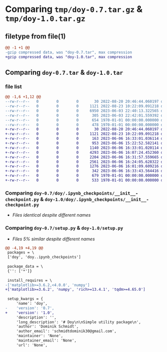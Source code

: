 # Comparing `tmp/doy-0.7.tar.gz` & `tmp/doy-1.0.tar.gz`

## filetype from file(1)

```diff
@@ -1 +1 @@
-gzip compressed data, was "doy-0.7.tar", max compression
+gzip compressed data, was "doy-1.0.tar", max compression
```

## Comparing `doy-0.7.tar` & `doy-1.0.tar`

### file list

```diff
@@ -1,6 +1,12 @@
--rw-r--r--   0        0        0       30 2022-08-20 20:46:44.060197 doy-0.7/README.md
--rw-r--r--   0        0        0     1121 2022-08-23 10:22:09.091218 doy-0.7/doy/.ipynb_checkpoints/__init__-checkpoint.py
--rw-r--r--   0        0        0     6950 2023-06-03 22:40:13.322565 doy-0.7/doy/__init__.py
--rw-r--r--   0        0        0      305 2023-06-03 22:42:01.559392 doy-0.7/pyproject.toml
--rw-r--r--   0        0        0      654 1970-01-01 00:00:00.000000 doy-0.7/setup.py
--rw-r--r--   0        0        0      478 1970-01-01 00:00:00.000000 doy-0.7/PKG-INFO
+-rw-r--r--   0        0        0       30 2022-08-20 20:46:44.060197 doy-1.0/README.md
+-rw-r--r--   0        0        0     1121 2022-08-23 10:22:09.091218 doy-1.0/doy/.ipynb_checkpoints/__init__-checkpoint.py
+-rw-r--r--   0        0        0      163 2023-06-06 16:33:01.036114 doy-1.0/doy/__init__.py
+-rw-r--r--   0        0        0      953 2023-06-06 15:22:52.582141 doy-1.0/doy/data.py
+-rw-r--r--   0        0        0     1140 2023-06-06 16:33:01.020114 doy-1.0/doy/logger.py
+-rw-r--r--   0        0        0     4293 2023-06-06 16:07:24.452360 doy-1.0/doy/plotting.py
+-rw-r--r--   0        0        0     2204 2023-06-06 16:31:57.559665 doy-1.0/doy/progress.py
+-rw-r--r--   0        0        0     2561 2023-06-06 16:24:05.628322 doy-1.0/doy/rich_utils.py
+-rw-r--r--   0        0        0     1276 2023-06-06 16:01:09.609216 doy-1.0/doy/utils.py
+-rw-r--r--   0        0        0      342 2023-06-06 16:33:43.564416 doy-1.0/pyproject.toml
+-rw-r--r--   0        0        0      679 1970-01-01 00:00:00.000000 doy-1.0/setup.py
+-rw-r--r--   0        0        0      533 1970-01-01 00:00:00.000000 doy-1.0/PKG-INFO
```

### Comparing `doy-0.7/doy/.ipynb_checkpoints/__init__-checkpoint.py` & `doy-1.0/doy/.ipynb_checkpoints/__init__-checkpoint.py`

 * *Files identical despite different names*

### Comparing `doy-0.7/setup.py` & `doy-1.0/setup.py`

 * *Files 5% similar despite different names*

```diff
@@ -4,19 +4,19 @@
 packages = \
 ['doy', 'doy..ipynb_checkpoints']
 
 package_data = \
 {'': ['*']}
 
 install_requires = \
-['matplotlib>=3.6.2,<4.0.0', 'numpy']
+['matplotlib>=3.6.2', 'numpy', 'rich>=13.4.1', 'tqdm>=4.65.0']
 
 setup_kwargs = {
     'name': 'doy',
-    'version': '0.7',
+    'version': '1.0',
     'description': '',
     'long_description': '# Doy\n\nSimple utility package\n',
     'author': 'Dominik Schmidt',
     'author_email': 'schmidtdominik30@gmail.com',
     'maintainer': 'None',
     'maintainer_email': 'None',
     'url': 'None',
```

